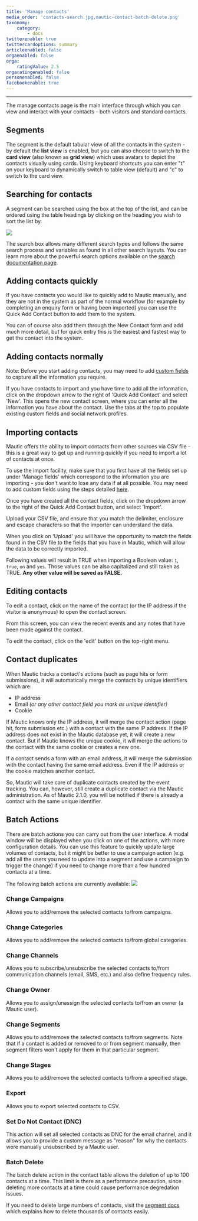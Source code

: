 ```yaml
---
title: 'Manage contacts'
media_order: 'contacts-search.jpg,mautic-contact-batch-delete.png'
taxonomy:
    category:
        - docs
twitterenable: true
twittercardoptions: summary
articleenabled: false
orgaenabled: false
orga:
    ratingValue: 2.5
orgaratingenabled: false
personenabled: false
facebookenable: true
---
```


---
The manage contacts page is the main interface through which you can view and interact with your contacts - both visitors and standard contacts.

## Segments

The segment is the default tabular view of all the contacts in the system - by default the **list view** is enabled, but you can also choose to switch to the **card view** (also known as **grid view**) which uses avatars to depict the contacts visually using cards. Using keyboard shortcuts you can enter "t" on your keyboard to dynamically switch to table view (default) and "c" to switch to the card view.

## Searching for contacts

A segment can be searched using the box at the top of the list, and can be ordered using the table headings by clicking on the heading you wish to sort the list by.

![](contacts-search.jpg)

The search box allows many different search types and follows the same search process and variables as found in all other search layouts. You can learn more about the powerful search options available on the [search documentation page][search].

## Adding contacts quickly

If you have contacts you would like to quickly add to Mautic manually, and they are not in the system as part of the normal workflow (for example by completing an enquiry form or having been imported) you can use the Quick Add Contact button to add them to the system.

You can of course also add them through the New Contact form and add much more detail, but for quick entry this is the easiest and fastest way to get the contact into the system.

## Adding contacts normally

Note: Before you start adding contacts, you may need to add [custom fields][custom-fields] to capture all the information you require.

If you have contacts to import and you have time to add all the information, click on the dropdown arrow to the right of 'Quick Add Contact' and select 'New'.  This opens the new contact screen, where you can enter all the information you have about the contact.  Use the tabs at the top to populate existing custom fields and social network profiles.

## Importing contacts

Mautic offers the ability to import contacts from other sources via CSV file - this is a great way to get up and running quickly if you need to import a lot of contacts at once.

To use the import facility, make sure that you first have all the fields set up under 'Manage fields' which correspond to the information you are importing - you don't want to lose any data if at all possible.  You may need to add custom fields using the steps detailed [here][custom-fields].

Once you have created all the contact fields, click on the dropdown arrow to the right of the Quick Add Contact button, and select 'Import'.

Upload your CSV file, and ensure that you match the delimiter, enclosure and escape characters so that the importer can understand the data.

When you click on 'Upload' you will have the opportunity to match the fields found in the CSV file to the fields that you have in Mautic, which will allow the data to be correctly imported.

Following values will result in TRUE when importing a Boolean value: `1`, `true`, `on` and `yes`. Those values can be also capitalized and still taken as TRUE. **Any other value will be saved as FALSE.**

## Editing contacts
To edit a contact, click on the name of the contact (or the IP address if the visitor is anonymous) to open the contact screen.

From this screen, you can view the recent events and any notes that have been made against the contact.

To edit the contact, click on the 'edit' button on the top-right menu.

## Contact duplicates

When Mautic tracks a contact's actions (such as page hits or form submissions), it will automatically merge the contacts by unique identifiers which are:
- IP address
- Email _(or any other contact field you mark as unique identifier)_
- Cookie

If Mautic knows only the IP address, it will merge the contact action (page hit, form submission etc.) with a contact with the same IP address. If the IP address does not exist in the Mautic database yet, it will create a new contact. But if Mautic knows the unique cookie, it will merge the actions to the contact with the same cookie or creates a new one.

If a contact sends a form with an email address, it will merge the submission with the contact having the same email address. Even if the IP address or the cookie matches another contact.

So, Mautic will take care of duplicate contacts created by the event tracking. You can, however, still create a duplicate contact via the Mautic administration. As of Mautic 2.1.0, you will be notified if there is already a contact with the same unique identifier.

## Batch Actions

There are batch actions you can carry out from the user interface. A modal window will be displayed when you click on one of the actions, with more configuration details. You can use this feature to quickly update large volumes of contacts, but it might be better to use a campaign action (e.g. add all the users you need to update into a segment and use a campaign to trigger the change) if you need to change more than a few hundred contacts at a time.

The following batch actions are currently available:
![](mautic-contact-batch-delete.png)

### Change Campaigns

Allows you to add/remove the selected contacts to/from campaigns.

### Change Categories

Allows you to add/remove the selected contacts to/from global categories.

### Change Channels

Allows you to subscribe/unsubscribe the selected contacts to/from communication channels (email, SMS, etc.) and also define frequency rules.

### Change Owner

Allows you to assign/unassign the selected contacts to/from an owner (a Mautic user).

### Change Segments

Allows you to add/remove the selected contacts to/from segments. Note that if a contact is added or removed to or from segment manually, then segment filters won't apply for them in that particular segment.

### Change Stages

Allows you to add/remove the selected contacts to/from a specified stage.

### Export

Allows you to export selected contacts to CSV.

### Set Do Not Contact (DNC)

This action will set all selected contacts as DNC for the email channel, and it allows you to provide a custom message as "reason" for why the contacts were manually unsubscribed by a Mautic user.

### Batch Delete

The batch delete action in the contact table allows the deletion of up to 100 contacts at a time. This limit is there as a performance precaution, since deleting more contacts at a time could cause performance degredation issues. 

If you need to delete large numbers of contacts, visit the [segment docs][delete-contacts-in-segment] which explains how to delete thousands of contacts easily.

[search]: </search>
[custom-fields]: </contacts/manage-custom-fields>
[delete-contacts-in-segment]: </contacts/manage-segments#delete-all-contacts-in-a-segment>
